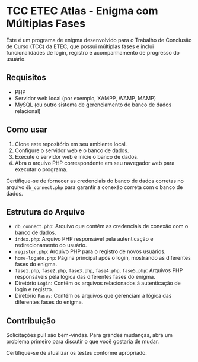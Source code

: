 # TCC ETEC Atlas - Enigma com Múltiplas Fases

Este é um programa de enigma desenvolvido para o Trabalho de Conclusão de Curso (TCC) da ETEC, 
que possui múltiplas fases e inclui funcionalidades de login, registro e acompanhamento de progresso do usuário.

## Requisitos

- PHP
- Servidor web local (por exemplo, XAMPP, WAMP, MAMP)
- MySQL (ou outro sistema de gerenciamento de banco de dados relacional)

## Como usar

1. Clone este repositório em seu ambiente local.
2. Configure o servidor web e o banco de dados.
3. Execute o servidor web e inicie o banco de dados.
4. Abra o arquivo PHP correspondente em seu navegador web para executar o programa.

Certifique-se de fornecer as credenciais do banco de dados corretas no arquivo `db_connect.php` para garantir a conexão correta com o banco de dados.

## Estrutura do Arquivo

- `db_connect.php`: Arquivo que contém as credenciais de conexão com o banco de dados.
- `index.php`: Arquivo PHP responsável pela autenticação e redirecionamento do usuário.
- `register.php`: Arquivo PHP para o registro de novos usuários.
- `home-logado.php`: Página principal após o login, mostrando as diferentes fases do enigma.
- `fase1.php`, `fase2.php`, `fase3.php`, `fase4.php`, `fase5.php`: Arquivos PHP responsáveis pela lógica das diferentes fases do enigma.
- Diretório `Login`: Contém os arquivos relacionados à autenticação de login e registro.
- Diretório `Fases`: Contém os arquivos que gerenciam a lógica das diferentes fases do enigma.

## Contribuição

Solicitações pull são bem-vindas. Para grandes mudanças, abra um problema primeiro para discutir o que você gostaria de mudar.

Certifique-se de atualizar os testes conforme apropriado.
